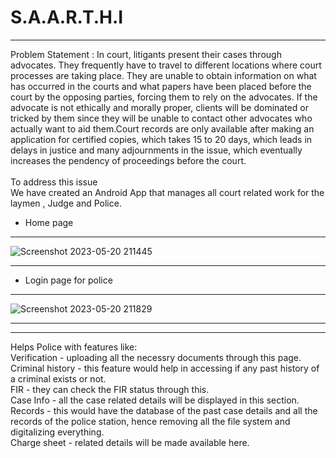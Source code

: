 # S.A.A.R.T.H.I
---------------------------------------------------------------------------------------------------------------------------------------------------------------------
Problem Statement : In court, litigants present their cases through advocates. They frequently have to travel to different locations where court processes are taking place. They are unable to obtain information on what has occurred in the courts and what papers have been placed before the court by the opposing parties, forcing them to rely on the advocates. If the advocate is not ethically and morally proper, clients will be dominated or tricked by them since they will be unable to contact other advocates who actually want to aid them.Court records are only available after making an application for certified copies, which takes 15 to 20 days, which leads in delays in justice and many adjournments in the issue, which eventually increases the pendency of proceedings before the court.
<br>
<br>
To address this issue <br>
We have created an Android App that manages all court related work for the laymen , Judge and Police.
<br>
* Home page </br>
-------------------------------------------
![Screenshot 2023-05-20 211445](https://github.com/Riya2919/S.A.A.R.T.H.I/assets/96763019/3ef37286-81e7-4f6a-bd65-29856535f11f)

-------------------------------------------
* Login page for police <br>
-------------------------------------------
![Screenshot 2023-05-20 211829](https://github.com/Riya2919/S.A.A.R.T.H.I/assets/96763019/ced87044-66ee-4970-a9cd-0b12d5bc5194)

-------------------------------------------
--------------------------------------------------------------------------------------------------------------------------------------------------------------------
Helps Police with features like: <br>
Verification - uploading all the necessry documents through this page.<br>
Criminal history - this feature would help in accessing if any past history of a criminal exists or not. <br>
FIR - they can check the FIR status through this. <br>
Case Info - all the case related details will be displayed in this section. <br>
Records - this would have the database of the past case details and all the records of the police station, hence removing all the file system and digitalizing everything. <br>
Charge sheet - related details will be made available here.<br>
